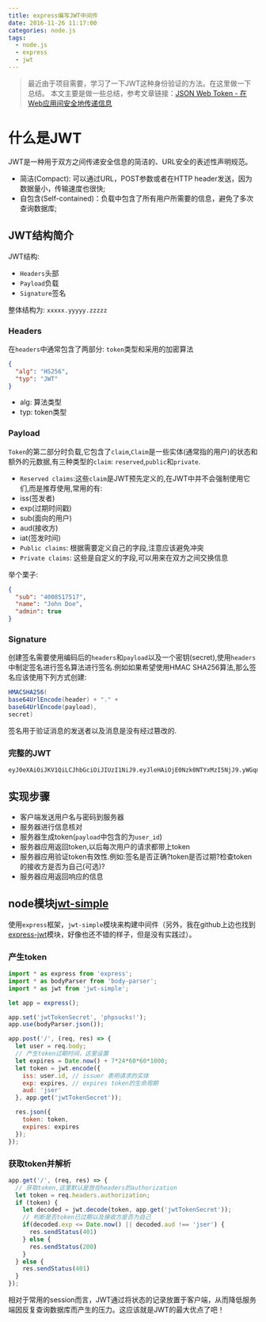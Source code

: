 ```yaml
---
title: express编写JWT中间件
date: 2016-11-26 11:17:00
categories: node.js
tags:
  - node.js
  - express
  - jwt
---
```

> 最近由于项目需要，学习了一下JWT这种身份验证的方法。在这里做一下总结。
> 本文主要是做一些总结，参考文章链接：[JSON Web Token - 在Web应用间安全地传递信息](http://blog.leapoahead.com/2015/09/06/understanding-jwt/)

# 什么是JWT

JWT是一种用于双方之间传递安全信息的简洁的、URL安全的表述性声明规范。
- 简洁(Compact): 可以通过URL，POST参数或者在HTTP header发送，因为数据量小，传输速度也很快;
- 自包含(Self-contained)：负载中包含了所有用户所需要的信息，避免了多次查询数据库;

## JWT结构简介

JWT结构:
- `Headers`头部
- `Payload`负载
- `Signature`签名

整体结构为:
`xxxxx.yyyyy.zzzzz`

### Headers

在`headers`中通常包含了两部分: `token`类型和采用的加密算法

```json
{
  "alg": "HS256",
  "typ": "JWT"
}
```
- alg: 算法类型
- typ: token类型

### Payload

`Token`的第二部分时负载,它包含了`claim`,`Claim`是一些实体(通常指的用户)的状态和额外的元数据,有三种类型的`claim`: `reserved`,`public`和`private`.

- `Reserved claims`:这些`claim`是JWT预先定义的,在JWT中并不会强制使用它们,而是推荐使用,常用的有:
- iss(签发者)
- exp(过期时间戳)
- sub(面向的用户)
- aud(接收方)
- iat(签发时间)
- `Public claims`: 根据需要定义自己的字段,注意应该避免冲突
- `Private claims`: 这些是自定义的字段,可以用来在双方之间交换信息

举个栗子:
  ```json
  {
    "sub": "4008517517",
    "name": "John Doe",
    "admin": true
  }
  ```
### Signature

创建签名需要使用编码后的`headers`和`payload`以及一个密钥(secret),使用`headers`中制定签名进行签名算法进行签名.例如如果希望使用HMAC SHA256算法,那么签名应该使用下列方式创建:

```java
HMACSHA256(
base64UrlEncode(header) + "." +
base64UrlEncode(payload),
secret)
```
签名用于验证消息的发送者以及消息是没有经过篡改的.

### 完整的JWT
```
eyJ0eXAiOiJKV1QiLCJhbGciOiJIUzI1NiJ9.eyJleHAiOjE0Nzk0NTYxMzI5NjJ9.yWGqnRYMhdLOEHlLI3_WIpHPtX3QHEdpJQHx_B0meaA
```
## 实现步骤

- 客户端发送用户名与密码到服务器
- 服务器进行信息核对
- 服务器生成token(`payload`中包含的为`user_id`)
- 服务器应用返回token,以后每次用户的请求都带上token
- 服务器应用验证token有效性.例如:签名是否正确?token是否过期?检查token的接收方是否为自己(可选)?
- 服务器应用返回响应的信息

## node模块[jwt-simple](https://github.com/hokaccha/node-jwt-simple)

使用`express`框架，`jwt-simple`模块来构建中间件（另外，我在github上边也找到[express-jwt](https://github.com/auth0/express-jwt)模块，好像也还不错的样子，但是没有实践过）。

### 产生token

```js
import * as express from 'express';
import * as bodyParser from 'body-parser';
import * as jwt from 'jwt-simple';

let app = express();

app.set('jwtTokenSecret', 'phpsucks!');
app.use(bodyParser.json());

app.post('/', (req, res) => {
  let user = req.body;
  // 产生token过期时间，这里设置
  let expires = Date.now() + 7*24*60*60*1000;
  let token = jwt.encode({
    iss: user.id, // issuer 表明请求的实体
    exp: expires, // expires token的生命周期
    aud: 'jser'
  }, app.get('jwtTokenSecret'));

  res.json({
    token: token,
    expires: expires
  });
});
```
### 获取token并解析
```js
app.get('/', (req, res) => {
  // 获取token,这里默认是放在headers的authorization
  let token = req.headers.authorization;
  if (token) {
    let decoded = jwt.decode(token, app.get('jwtTokenSecret'));
    // 判断是否token已过期以及接收方是否为自己
    if(decoded.exp <= Date.now() || decoded.aud !== 'jser') {
      res.sendStatus(401)
    } else {
      res.sendStatus(200)
    }
  } else {
    res.sendStatus(401)
  }
});
```

相对于常用的session而言，JWT通过将状态的记录放置于客户端，从而降低服务端因反复查询数据库而产生的压力。这应该就是JWT的最大优点了吧！